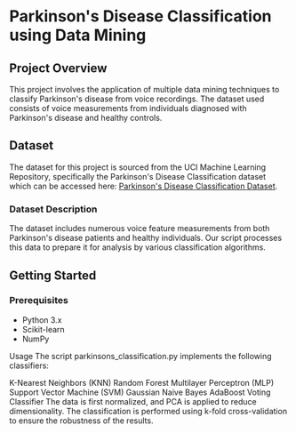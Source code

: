 # Parkinson's Disease Classification using Data Mining

## Project Overview

This project involves the application of multiple data mining techniques to classify Parkinson's disease from voice recordings. The dataset used consists of voice measurements from individuals diagnosed with Parkinson's disease and healthy controls.

## Dataset

The dataset for this project is sourced from the UCI Machine Learning Repository, specifically the Parkinson's Disease Classification dataset which can be accessed here: [Parkinson's Disease Classification Dataset](https://archive.ics.uci.edu/ml/datasets/Parkinson%27s+Disease+Classification).

### Dataset Description

The dataset includes numerous voice feature measurements from both Parkinson's disease patients and healthy individuals. Our script processes this data to prepare it for analysis by various classification algorithms.

## Getting Started

### Prerequisites

- Python 3.x
- Scikit-learn
- NumPy

Usage
The script parkinsons_classification.py implements the following classifiers:

K-Nearest Neighbors (KNN)
Random Forest
Multilayer Perceptron (MLP)
Support Vector Machine (SVM)
Gaussian Naive Bayes
AdaBoost
Voting Classifier
The data is first normalized, and PCA is applied to reduce dimensionality. The classification is performed using k-fold cross-validation to ensure the robustness of the results.



